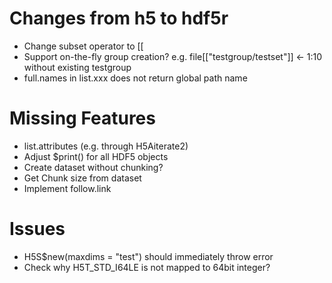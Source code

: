 # Changes from h5 to hdf5r

- Change subset operator to [[
- Support on-the-fly group creation? 
    e.g. file[["testgroup/testset"]] <- 1:10 without existing testgroup
- full.names in list.xxx does not return global path name

# Missing Features

- list.attributes (e.g. through H5Aiterate2)
- Adjust $print() for all HDF5 objects
- Create dataset without chunking?
- Get Chunk size from dataset
- Implement follow.link


# Issues
- H5S$new(maxdims = "test") should immediately throw error
- Check why H5T_STD_I64LE is not mapped to 64bit integer?
